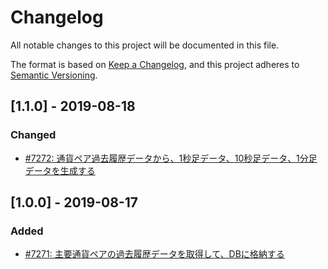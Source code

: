 # Changelog

All notable changes to this project will be documented in this file.

The format is based on [Keep a Changelog](https://keepachangelog.com/en/1.0.0/),
and this project adheres to [Semantic Versioning](https://semver.org/spec/v2.0.0.html).

## [1.1.0] - 2019-08-18

### Changed

- [#7272: 通貨ペア過去履歴データから、1秒足データ、10秒足データ、1分足データを生成する](https://redmine.u6k.me/issues/7272)

## [1.0.0] - 2019-08-17

### Added

- [#7271: 主要通貨ペアの過去履歴データを取得して、DBに格納する](https://redmine.u6k.me/issues/7271)

